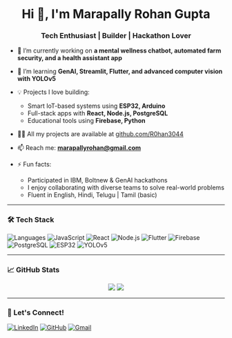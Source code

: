 <h1 align="center">Hi 👋, I'm Marapally Rohan Gupta</h1>
<h3 align="center">Tech Enthusiast | Builder | Hackathon Lover</h3>

- 🔭 I’m currently working on **a mental wellness chatbot, automated farm security, and a health assistant app**

- 🌱 I’m learning **GenAI, Streamlit, Flutter, and advanced computer vision with YOLOv5**

- 💡 Projects I love building:
  - Smart IoT-based systems using **ESP32, Arduino**
  - Full-stack apps with **React, Node.js, PostgreSQL**
  - Educational tools using **Firebase, Python**

- 👨‍💻 All my projects are available at [github.com/R0han3044](https://github.com/R0han3044)

- 📫 Reach me: **marapallyrohan@gmail.com**

- ⚡ Fun facts:  
  - Participated in IBM, Boltnew & GenAI hackathons  
  - I enjoy collaborating with diverse teams to solve real-world problems  
  - Fluent in English, Hindi, Telugu | Tamil (basic)

---

### 🛠️ Tech Stack
![Languages](https://img.shields.io/badge/-Python-3776AB?logo=python&logoColor=white)
![JavaScript](https://img.shields.io/badge/-JavaScript-F7DF1E?logo=javascript&logoColor=black)
![React](https://img.shields.io/badge/-React-61DAFB?logo=react)
![Node.js](https://img.shields.io/badge/-Node.js-339933?logo=node.js&logoColor=white)
![Flutter](https://img.shields.io/badge/-Flutter-02569B?logo=flutter)
![Firebase](https://img.shields.io/badge/-Firebase-FFCA28?logo=firebase)
![PostgreSQL](https://img.shields.io/badge/-PostgreSQL-336791?logo=postgresql&logoColor=white)
![ESP32](https://img.shields.io/badge/-ESP32-000000?logo=espressif&logoColor=white)
![YOLOv5](https://img.shields.io/badge/-YOLOv5-FF0000?logo=openai&logoColor=white)

---

### 📈 GitHub Stats
<p align="center">
  <img src="https://github-readme-stats.vercel.app/api?username=R0han3044&show_icons=true&theme=radical" />
  <img src="https://github-readme-stats.vercel.app/api/top-langs/?username=R0han3044&layout=compact&theme=radical" />
</p>

---

### 🤝 Let's Connect!
[![LinkedIn](https://img.shields.io/badge/-LinkedIn-blue?logo=linkedin)](https://www.linkedin.com/in/rohan-marapally-b5aa56256)
[![GitHub](https://img.shields.io/badge/-GitHub-000?logo=github)](https://github.com/R0han3044)
[![Gmail](https://img.shields.io/badge/-Email-c14438?logo=gmail&logoColor=white)](mailto:marapallyrohan@gmail.com)

